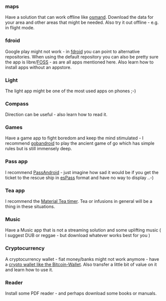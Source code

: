 ### maps 

Have a solution that can work offline like [osmand](http://osmand.net). Download the data for your area and other areas that might be needed. Also try it out offline - e.g. in flight mode. 

### fdroid

Google play might not work - in [fdroid](http://fdroid.org) you can point to alternative repositories. When using the default repository you can also be pretty sure the app is libre/[FOSS](https://en.wikipedia.org/wiki/Free_and_open-source_software) - as are all apps mentioned here.  Also learn how to install apps without an appstore.

### Light 

The light app might be one of the most used apps on phones ;-)

### Compass

Direction can be useful - also learn how to read it.

### Games

Have a game app to fight boredom and keep the mind stimulated - I recommend [gobandroid](https://github.com/ligi/gobandroid) to play the ancient game of go which has simple rules but is still immensely deep.

### Pass app

I recommend [PassAndroid](https://github.com/ligi/PassAndroid) - just imagine how sad it would be if you get the ticket to the rescue ship in [esPass](http://espass.it) format and have no way to display ..-)

### Tea app

I recommend the [Material Tea timer](https://github.com/ligi/MaterialTeaTimer). Tea or infusions in general will be a thing in these situations.

### Music

Have a Music app that is not a streaming solution and some uplifting music ( I suggest DUB or reggae - but download whatever works best for you )

### Cryptocurrency 

 A cryptocurrency wallet - fiat money/banks might not work anymore - have a [crypto wallet  like the Bitcoin-Wallet](https://github.com/bitcoin-wallet/bitcoin-wallet). Also transfer a little bit of value on it and learn how to use it.

### Reader

 Install some PDF reader - and perhaps download some books or manuals.